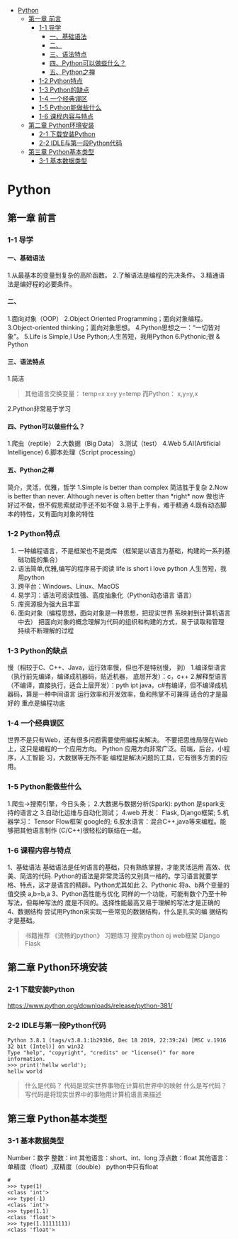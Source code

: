 <!-- TOC -->

- [Python](#python)
    - [第一章 前言](#第一章-前言)
        - [1-1 导学](#1-1-导学)
            - [一、基础语法](#一基础语法)
            - [二、](#二)
            - [三、语法特点](#三语法特点)
            - [四、Python可以做些什么？](#四python可以做些什么)
            - [五、Python之禅](#五python之禅)
        - [1-2 Python特点](#1-2-python特点)
        - [1-3 Python的缺点](#1-3-python的缺点)
        - [1-4 一个经典误区](#1-4-一个经典误区)
        - [1-5 Python能做些什么](#1-5-python能做些什么)
        - [1-6 课程内容与特点](#1-6-课程内容与特点)
    - [第二章 Python环境安装](#第二章-python环境安装)
        - [2-1 下载安装Python](#2-1-下载安装python)
        - [2-2 IDLE与第一段Python代码](#2-2-idle与第一段python代码)
    - [第三章 Python基本类型](#第三章-python基本类型)
        - [3-1 基本数据类型](#3-1-基本数据类型)

<!-- /TOC -->

# Python
## 第一章 前言
### 1-1 导学
#### 一、基础语法
1.从最基本的变量到复杂的高阶函数。
2.了解语法是编程的先决条件。
3.精通语法是编好程的必要条件。
#### 二、
1.面向对象（OOP）
2.Object Oriented Programming；面向对象编程。
3.Object-oriented thinking；面向对象思想。
4.Python思想之一：“一切皆对象”。
5.Life is Simple,I Use Python;人生苦短，我用Python
6.Pythonic;很 & Python
####  三、语法特点
1.简洁
>其他语言交换变量：
temp=x
x=y
y=temp
而Python：
x,y=y,x

2.Python非常易于学习
#### 四、Python可以做些什么？
1.爬虫（reptile）
2.大数据（Big Data）
3.测试（test）
4.Web
5.AI(Artificial Intelligence)
6.脚本处理（Script processing）
#### 五、Python之禅
简介，灵活，优雅，哲学
1.Simple is better than complex
简洁胜于复杂
2.Now is better than never. Although never is often better than \*right\* now
做也许好过不做，但不假思索就动手还不如不做
3.易于上手有，难于精通
4.既有动态脚本的特性，又有面向对象的特性
### 1-2 Python特点
1. 一种编程语言，不是框架也不是类库
（框架是以语言为基础，构建的一系列基础功能的集合）
2. 语法简单,优雅,编写的程序易于阅读
life is short i love python  人生苦短，我用python
3. 跨平台：Windows、Linux、MacOS
4. 易学习：语法可阅读性强、高度抽象化（Python动态语言
语言）
5. 库资源极为强大且丰富
6. 面向对象（编程思想，面向对象是一种思想，把现实世界
系映射到计算机语言中去）
 把面向对象的概念理解为代码的组织和构建的方式，易于读取和管理
 持续不断理解的过程
### 1-3 Python的缺点
慢（相较于C、C++、Java，运行效率慢，但也不是特别慢，
到）
1.编译型语言（执行前先编译，编译成机器码，贴近机器，
底层开发）：c，c++
2.解释型语言（不编译，直接执行，适合上层开发）：pyth
ipt
java，c#有编译，但不编译成机器码，算是一种中间语言
运行效率和开发效率，鱼和熊掌不可兼得
适合的才是最好的
重点是编程功底
### 1-4 一个经典误区
世界不是只有Web，还有很多问题需要使用编程来解决。
不要把思维局限在Web上，这只是编程的一个应用方向。
Python 应用方向非常广泛。前端，后台，小程序，人工智能
习，大数据等无所不能
编程是解决问题的工具，它有很多方面的应用。
### 1-5 Python能做些什么
1.爬虫->搜索引擎，今日头条；
2.大数据与数据分析(Spark): python 是spark支持的语言之
3.自动化运维与自动化测试；
4.web 开发： Flask, Django框架;
5.机器学习： Tensor Flow框架 google的;
6.胶水语言：混合C++,java等来编程。能够把其他语言制作
(C/C++)很轻松的联结在一起。

### 1-6 课程内容与特点
1、基础语法
基础语法是任何语言的基础，只有熟练掌握，才能灵活运用
高效、优美、简洁的代码.
Python的语法是非常灵活的又别具一格的。学习语言就要学
格、特点，这才是语言的精辟。Python尤其如此
2、Pythonic
将a、b两个变量的值交换 a,b=b,a
3、Python高性能与优化
同样的一个功能，可能有数个乃至十种写法，但每种写法的
度是不同的。选择性能最高又易于理解的写法才是正确的
4、数据结构
尝试用Python来实现一些常见的数据结构，什么是扎实的编
据结构才是基础。

>书籍推荐
《流畅的python》
习题练习
搜索python oj
>web框架  Django Flask



## 第二章 Python环境安装 
### 2-1 下载安装Python
https://www.python.org/downloads/release/python-381/
### 2-2 IDLE与第一段Python代码
```
Python 3.8.1 (tags/v3.8.1:1b293b6, Dec 18 2019, 22:39:24) [MSC v.1916 32 bit (Intel)] on win32
Type "help", "copyright", "credits" or "license()" for more information.
>>> print('hellw world');
hellw world
```
>什么是代码？
>代码是现实世界事物在计算机世界中的映射
>什么是写代码？
>写代码是将现实世界中的事物用计算机语言来描述
## 第三章 Python基本类型
### 3-1 基本数据类型
Number：数字
    整数：int
        其他语言：short、int、long
    浮点数：float
        其他语言：单精度（float）,双精度（double）
        python中只有float
```
#
>>> type(1)
<class 'int'>
>>> type(-1)
<class 'int'>
>>> type(1.1)
<class 'float'>
>>> type(1.11111111)
<class 'float'>
```